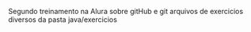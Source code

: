 Segundo treinamento na Alura sobre gitHub e git
arquivos de exercicios diversos da pasta java/exercicios
